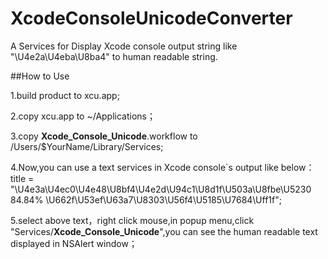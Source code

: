 XcodeConsoleUnicodeConverter
============================

A Services for Display Xcode console output string like "\U4e2a\U4eba\U8ba4" to human readable string.

##How to Use

1.build product to xcu.app;

2.copy xcu.app to ~/Applications；

3.copy __Xcode_Console_Unicode__.workflow to /Users/$YourName/Library/Services;

4.Now,you can use a text services in Xcode console`s output like below：
title = "\U4e3a\U4ec0\U4e48\U8bf4\U4e2d\U94c1\U8d1f\U503a\U8fbe\U5230 84.84% \U662f\U53ef\U63a7\U8303\U56f4\U5185\U7684\Uff1f";

5.select above text，right click mouse,in popup menu,click "Services/__Xcode_Console_Unicode__",you can see the human readable text displayed in NSAlert window；
